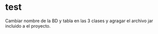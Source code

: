 # test
Cambiar nombre de la BD y tabla en las 3 clases y agragar el archivo jar incluido a el proyecto.
